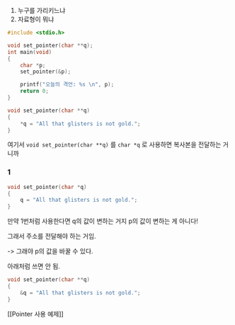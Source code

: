 
1. 누구를 가리키느냐
2. 자료형이 뭐냐

```c
#include <stdio.h>

void set_pointer(char **q);
int main(void)
{
    char *p;
    set_pointer(&p);

    printf("오늘의 격언: %s \n", p);
    return 0;
}

void set_pointer(char **q)
{
    *q = "All that glisters is not gold.";
}
```

여기서 `void set_pointer(char **q)` 를 `char *q` 로 사용하면 복사본을 전달하는 거니까

### 1
```c
void set_pointer(char *q)
{
    q = "All that glisters is not gold.";
}
```

만약 1번처럼 사용한다면 q의 값이 변하는 거지 p의 값이 변하는 게 아니다!

그래서 주소를 전달해야 하는 거임.

-> 그래야 p의 값을 바꿀 수 있다.

아래처럼 쓰면 안 됨.
```c
void set_pointer(char **q)
{
    &q = "All that glisters is not gold.";
}
```

[[Pointer 사용 예제]]

